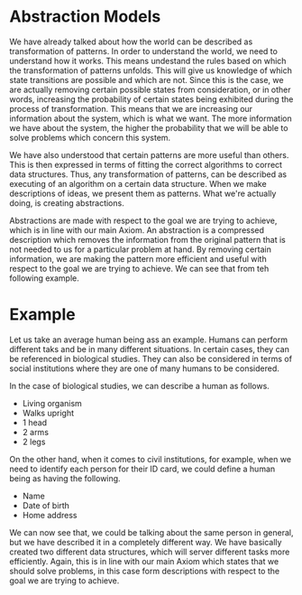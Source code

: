 # Abstraction Models

We have already talked about how the world can be described as transformation of patterns. In order to understand the world, we need to understand how it works. This means undestand the rules based on which the transformation of patterns unfolds. This will give us knowledge of which state transitions are possible and which are not. Since this is the case, we are actually removing certain possible states from consideration, or in other words, increasing the probability of certain states being exhibited during the process of transformation. This means that we are increasing our information about the system, which is what we want. The more information we have about the system, the higher the probability that we will be able to solve problems which concern this system.

We have also understood that certain patterns are more useful than others. This is then expressed in terms of fitting the correct algorithms to correct data structures. Thus, any transformation of patterns, can be described as executing of an algorithm on a certain data structure. When we make descriptions of ideas, we present them as patterns. What we're actually doing, is creating abstractions.

Abstractions are made with respect to the goal we are trying to achieve, which is in line with our main Axiom. An abstraction is a compressed description which removes the information from the original pattern that is not needed to us for a particular problem at hand. By removing certain information, we are making the pattern more efficient and useful with respect to the goal we are trying to achieve. We can see that from teh following example.

# Example

Let us take an average human being ass an example. Humans can perform different taks and be in many different situations. In certain cases, they can be referenced in biological studies. They can also be considered in terms of social institutions where they are one of many humans to be considered.

In the case of biological studies, we can describe a human as follows.

- Living organism
- Walks upright
- 1 head
- 2 arms
- 2 legs

On the other hand, when it comes to civil institutions, for example, when we need to identify each person for their ID card, we could define a human being as having the following.

- Name
- Date of birth
- Home address

We can now see that, we could be talking about the same person in general, but we have described it in a completely different way. We have basically created two different data structures, which will server different tasks more efficiently. Again, this is in line with our main Axiom which states that we should solve problems, in this case form descriptions with respect to the goal we are trying to achieve.

